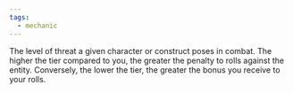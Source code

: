 ```yaml
---
tags:
  - mechanic
---
```

The level of threat a given character or construct poses in combat. The higher the tier compared to you, the greater the penalty to rolls against the entity. Conversely, the lower the tier, the greater the bonus you receive to your rolls.